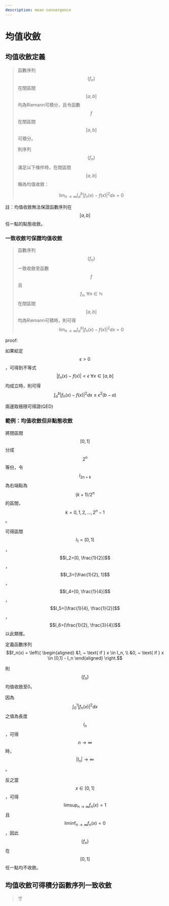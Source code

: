 ```yaml
---
description: mean convergence
---
```


# 均值收斂

## 均值收斂定義

> 函數序列$$\{f_n\}$$在閉區間$$[a,b]$$均為Riemann可積分，且令函數$$f$$在閉區間$$[a,b]$$可積分。
>
> 則序列$$\{f_n\}$$滿足以下條件時，在閉區間$$[a,b]$$稱為均值收斂：
>
> $$\displaystyle \lim_{n \rightarrow \infty} \int_a^b |f_n(x) - f(x)|^2 dx = 0$$

註：均值收斂無法保證函數序列在$$[a,b]$$任一點的點態收斂。

### 一致收斂可保證均值收斂

> 函數序列$$\{f_n\}$$一致收斂至函數$$f$$且$$f_n,~\forall n \in \mathbb{N}$$在閉區間$$[a,b]$$均為Riemann可積時，則可得$$\displaystyle \lim_{n \rightarrow \infty} \int_a^b |f_n(x) - f(x)|^2 dx = 0$$

proof:

如果給定$$\epsilon >0$$，可得到不等式$$|f_n(x) - f(x)| < \epsilon ~ \forall x \in [a,b]$$均成立時，則可得$$\displaystyle \int_a^b |f_n(x) - f(x)|^2 dx \leq \epsilon^2 (b-a)$$&#x20;

兩邊取極限可得證(QED)

### 範例：均值收斂但非點態收斂

將閉區間$$[0,1]$$分成$$2^n$$等份，令$$I_{2n+k}$$為右端點為$$(k+1)/2^n$$的區間，$$k=0,1,2,\dots, 2^{n}-1$$。

可得區間$$I_1=[0,1]$$，$$I_2=[0, \frac{1}{2}]$$，$$I_3=[\frac{1}{2}, 1]$$，$$I_4=[0, \frac{1}{4}]$$，$$I_5=[\frac{1}{4}, \frac{1}{2}]$$，$$I_6=[\frac{1}{2}, \frac{3}{4}]$$以此類推。

定義函數序列$$f_n(x) =  \left\{ \begin{aligned} &1, ~ \text{ if } x \in I_n, \\ &0, ~ \text{ if } x \in [0,1] - I_n   \end{aligned} \right.$$

則$$\{f_n\}$$均值收斂至0。

因為$$\int_0^1|f_n(x)|^2dx$$之值為長度$$I_n$$，可得$$n \rightarrow \infty$$時，$$|I_n| \rightarrow \infty$$。

反之當$$x \in [0,1]$$，可得$$\displaystyle \limsup_{n \rightarrow \infty} f_n(x)=1$$且 $$\displaystyle \liminf_{n \rightarrow \infty} f_n(x)=0$$，因此$$\{f_n\}$$在$$[0,1]$$任一點均不收斂。

## 均值收斂可得積分函數序列一致收斂

> 寸
